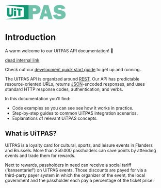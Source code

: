 ![](../assets/images/uitpas.png)

# Introduction

A warm welcome to our UiTPAS API documentation! 👋

[dead internal link](./dead.md)

Check out our [development quick start guide](https://publiq.stoplight.io/docs/uitpas/docs/quickstart.md) to get up and running.

The UiTPAS API is organized around [REST](https://en.wikipedia.org/wiki/Representational_state_transfer). Our API has predictable resource-oriented URLs, returns [JSON](https://www.json.org/json-en.html)-encoded responses, and uses standard HTTP response codes, authentication, and verbs.

In this documentation you'll find:

*   Code examples so you can see see how it works in practice.
*   Step-by-step guides to common UiTPAS integration scenarios.
*   Explanations of relevant UiTPAS concepts.

## What is UiTPAS?

UiTPAS is a loyalty card for cultural, sports, and leisure events in Flanders and Brussels. More than 250.000 passholders can save points by attending events and trade them for rewards.

Next to rewards, passholders in need can receive a social tariff ('kansentarief') on UiTPAS events. Those discounts are payed for via a third-party payer system in which the organizer of the event, the local government and the passholder each pay a percentage of the ticket price.
